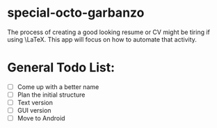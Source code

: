 # special-octo-garbanzo
The process of creating a good looking resume or CV might be tiring if using \LaTeX. This app will focus on how to automate that activity.

# General Todo List:
- [ ] Come up with a better name
- [ ] Plan the initial structure
- [ ] Text version
- [ ] GUI version
- [ ] Move to Android

